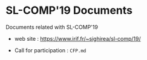# SL-COMP'19 Documents #

Documents related with SL-COMP'19

* web site : https://www.irif.fr/~sighirea/sl-comp/19/

* Call for participation : `CFP.md`

